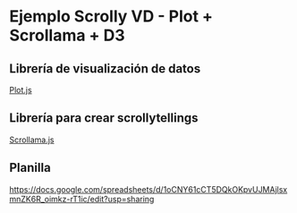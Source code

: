 # Ejemplo Scrolly VD - Plot + Scrollama + D3

## Librería de visualización de datos

[Plot.js](https://github.com/observablehq/plot#readme)

## Librería para crear scrollytellings

[Scrollama.js](https://github.com/russellsamora/scrollama)

## Planilla

https://docs.google.com/spreadsheets/d/1oCNY61cCT5DQkOKpvUJMAjlsxmnZK6R_oimkz-rT1ic/edit?usp=sharing
